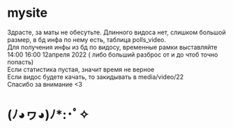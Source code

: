 # mysite
Здрасте, за маты не обесутьте. Длинного видоса нет, слишком большой размер, в бд инфа по нему есть, таблица polls_video.<br>
Для получения инфы из бд по видосу, временные рамки выставляйте 14:00 16:00 12апреля 2022 ( либо больший разброс от и до чтоб точно попасть)<br>
Если статистика пустая, значит время не верное <br>
Если видос будете качать, то закидывать в media/video/22<br>
Спасибо за внимание <3 <br>
<h1>(ﾉ◕ヮ◕)ﾉ*:･ﾟ✧</h1>
